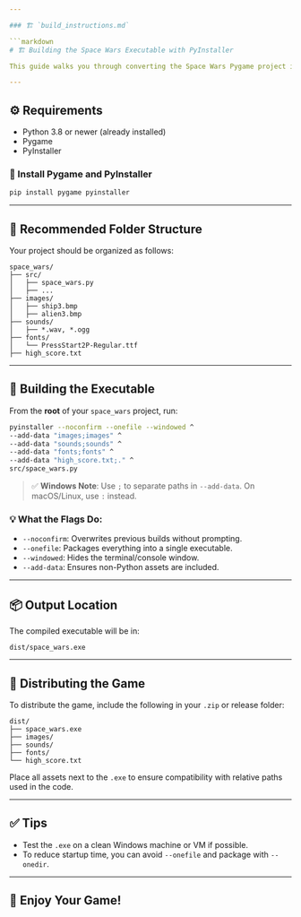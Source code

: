 ```yaml
---

### 🏗️ `build_instructions.md`

```markdown
# 🏗️ Building the Space Wars Executable with PyInstaller

This guide walks you through converting the Space Wars Pygame project into a standalone Windows executable using **PyInstaller**.

---
```


## ⚙️ Requirements

- Python 3.8 or newer (already installed)
- Pygame
- PyInstaller

### 🔹 Install Pygame and PyInstaller

```bash
pip install pygame pyinstaller
```

---

## 📁 Recommended Folder Structure

Your project should be organized as follows:

```
space_wars/
├── src/
│   ├── space_wars.py
│   ├── ...
├── images/
│   ├── ship3.bmp
│   ├── alien3.bmp
├── sounds/
│   ├── *.wav, *.ogg
├── fonts/
│   └── PressStart2P-Regular.ttf
├── high_score.txt
```

---

## 🔨 Building the Executable

From the **root** of your `space_wars` project, run:

```bash
pyinstaller --noconfirm --onefile --windowed ^
--add-data "images;images" ^
--add-data "sounds;sounds" ^
--add-data "fonts;fonts" ^
--add-data "high_score.txt;." ^
src/space_wars.py
```

> ✅ **Windows Note**: Use `;` to separate paths in `--add-data`. On macOS/Linux, use `:` instead.

### 💡 What the Flags Do:
- `--noconfirm`: Overwrites previous builds without prompting.
- `--onefile`: Packages everything into a single executable.
- `--windowed`: Hides the terminal/console window.
- `--add-data`: Ensures non-Python assets are included.

---

## 📦 Output Location

The compiled executable will be in:

```
dist/space_wars.exe
```

---

## 📁 Distributing the Game

To distribute the game, include the following in your `.zip` or release folder:

```
dist/
├── space_wars.exe
├── images/
├── sounds/
├── fonts/
└── high_score.txt
```

Place all assets next to the `.exe` to ensure compatibility with relative paths used in the code.

---

## ✅ Tips

- Test the `.exe` on a clean Windows machine or VM if possible.
- To reduce startup time, you can avoid `--onefile` and package with `--onedir`.

---

## 🎉 Enjoy Your Game!